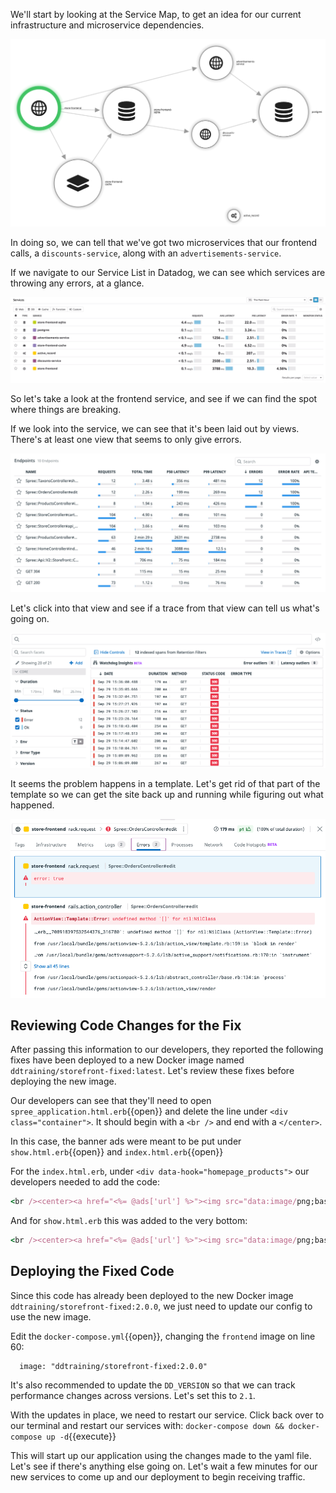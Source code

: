 We'll start by looking at the Service Map, to get an idea for our current infrastructure and microservice dependencies.

![Datadog Service Map](./assets/service-map.png)

In doing so, we can tell that we've got two microservices that our frontend calls, a `discounts-service`, along with an `advertisements-service`.

If we navigate to our Service List in Datadog, we can see which services are throwing any errors, at a glance.

![Services List](./assets/problematic-service.gif)

So let's take a look at the frontend service, and see if we can find the spot where things are breaking.

If we look into the service, we can see that it's been laid out by views. There's at least one view that seems to only give errors.

![Endpoints](./assets/store-frontend_endpoints.png)

Let's click into that view and see if a trace from that view can tell us what's going on.

![Problematic Traces](./assets/store-frontend_Spree_OrdersController-trace-errors.png)

It seems the problem happens in a template. Let's get rid of that part of the template so we can get the site back up and running while figuring out what happened.

![Trace Errors](./assets/trace-details-error-message.png)

## Reviewing Code Changes for the Fix

After passing this information to our developers, they reported the following fixes have been deployed to a new Docker image named `ddtraining/storefront-fixed:latest`. Let's review these fixes before deploying the new image.

Our developers can see that they'll need to open `spree_application.html.erb`{{open}} and delete the line under `<div class="container">`. It should begin with a `<br />` and end with a `</center>`.

In this case, the banner ads were meant to be put under `show.html.erb`{{open}} and `index.html.erb`{{open}}

For the `index.html.erb`, under `<div data-hook="homepage_products">` our developers needed to add the code:

```ruby
<br /><center><a href="<%= @ads['url'] %>"><img src="data:image/png;base64,<%= @ads['base64'] %>" /></a></center>

```

And for `show.html.erb` this was added to the very bottom:

```ruby 
<br /><center><a href="<%= @ads['url'] %>"><img src="data:image/png;base64,<%= @ads['base64'] %>" /></a></center><br />
```

## Deploying the Fixed Code

Since this code has already been deployed to the new Docker image `ddtraining/storefront-fixed:2.0.0`, we just need to update our config to use the new image.

Edit the `docker-compose.yml`{{open}}, changing the `frontend` image on line 60:

```
  image: "ddtraining/storefront-fixed:2.0.0"
```

It's also recommended to update the `DD_VERSION` so that we can track performance changes across versions. Let's set this to `2.1`.

With the updates in place, we need to restart our service. Click back over to our terminal and restart our services with: `docker-compose down && docker-compose up -d`{{execute}}

This will start up our application using the changes made to the yaml file. Let's see if there's anything else going on. Let's wait a few minutes for our new services to come up and our deployment to begin receiving traffic.
